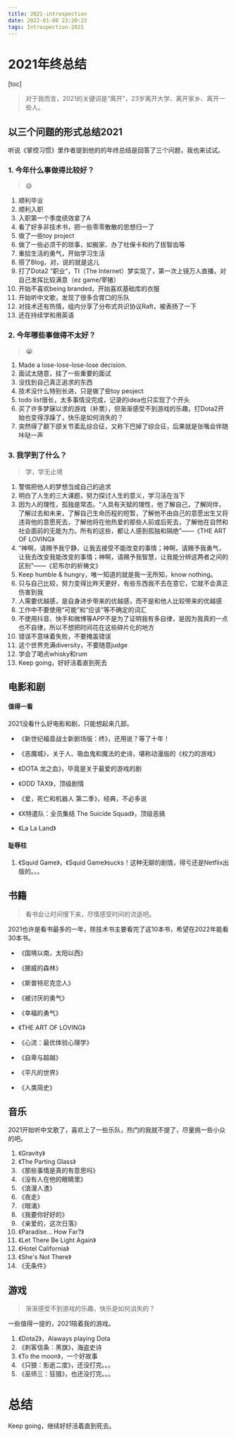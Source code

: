 ```yaml
---
title: 2021-introspection
date: 2022-01-08 23:20:23
tags: Introspection-2021
---
```


# 2021年终总结

[toc]

> 对于我而言，2021的关键词是“离开”，23岁离开大学、离开家乡、离开一些人。

## 以三个问题的形式总结2021

听说《掌控习惯》里作者提到他的的年终总结是回答了三个问题，我也来试试。

### 1. 今年什么事做得比较好？

> 😄

1. 顺利毕业
2. 顺利入职
3. 入职第一个季度绩效拿了A
4. 看了好多非技术书，把一些零零散散的思想归一了
5. 做了一些toy project
6. 做了一些必须干的琐事，如搬家、办了社保卡和约了拔智齿等
7. 重拾生活的勇气，开始学习生活
8. 搭了Blog，对，说的就是这儿
9. 打了Dota2 “职业”，TI（The Internet）梦实现了，第一次上镜万人直播，对自己发挥比较满意（ez game/宰猪）
10. 开始不喜欢being branded，开始喜欢基础库的衣服
11. 开始听中文歌，发现了很多合胃口的乐队
12. 对技术还有热情，组内分享了分布式共识协议Raft，被表扬了一下
13. 还在持续学和用英语

### 2. 今年哪些事做得不太好？

> 😭

1. Made a lose-lose-lose-lose decision. 
2. 面试太随意，挂了一些重要的面试
3. 没找到自己真正追求的东西
4. 技术没什么特别长进，只是做了些toy peoject
5. todo list很长，太多事情没完成，记录的idea也只实现了个开头
6. 买了许多梦寐以求的游戏（补票），但渐渐感受不到游戏的乐趣，打Dota2开始也变得浮躁了，快乐是如何消失的？
7. 突然得了颞下颌关节紊乱综合征，又称下巴掉了综合征，后果就是张嘴会伴随咔哒一声

### 3. 我学到了什么？

> 学，学无止境

1. 警惕把他人的梦想当成自己的追求
2. 明白了人生的三大课题，努力探讨人生的意义，学习活在当下
3. 因为人的理性，孤独是常态。“人具有天赋的理性，他了解自己，了解同伴，了解过去和未来，了解自己生命历程的短暂，了解他不由自己的意愿出生又将违背他的意愿死去，了解他将在他热爱的那些人前或后死去，了解他在自然和社会面前的无能为力。所有的这些，都让人感到孤独和隔绝”——《THE ART OF LOVING》
4. “神啊，请赐予我宁静，让我去接受不能改变的事情；神啊，请赐予我勇气，让我去改变我能改变的事情；神啊，请赐予我智慧，让我能分辨这两者之间的区别”——《尼布尔的祈祷文》
5. Keep humble & hungry，唯一知道的就是我一无所知，know nothing。
6. 只与自己比较，努力变得比昨天更好，有些东西我不去在意它，它就不会真正伤害到我
7. 人需要优越感，是自身进步带来的优越感，而不是和他人比较带来的优越感
8. 工作中不要使用“可能”和“应该”等不确定的词汇
9. 不使用抖音、快手和微博等APP不是为了证明我有多自律，是因为我真的一点也不自律，所以不想把时间花在这些碎片化的地方
10. 错误不意味着失败，不要掩盖错误
11. 这个世界充满diversity，不要随意judge
12. 学会了喝点whisky和rum
13. Keep going，好好活着直到死去



## 电影和剧

#### 值得一看

2021没看什么好电影和剧，只能想起来几部。

- 《新世纪福音战士新剧场版：终》，还用说？等了十年！
- 《恶魔城》，关于人、吸血鬼和魔法的史诗，堪称动漫版的《权力的游戏》
- 《DOTA 龙之血》，毕竟是关于最爱的游戏的剧
- 《ODD TAXI》，顶级剧情
- 《爱，死亡和机器人 第二季》，经典，不必多说
- 《X特遣队：全员集结 The Suicide Squad》，顶级恶搞

- 《La La Land》

#### 耻辱柱

1. 《Squid Game》，《Squid Game》sucks！这种无聊的剧情，得亏还是Netflix出版的。。。

## 书籍

> 看书会让时间慢下来，尽情感受时间的流逝吧。

2021也许是看书最多的一年，除技术书主要看完了这10本书，希望在2022年能看30本书。

- 《国境以南，太阳以西》

- 《挪威的森林》
- 《斯普特尼克恋人》

- 《被讨厌的勇气》
- 《幸福的勇气》
- 《THE ART OF LOVING》
- 《心流：最优体验心理学》
- 《自卑与超越》
- 《平凡的世界》
- 《人类简史》

## 音乐

2021开始听中文歌了，喜欢上了一些乐队，热门的我就不提了，尽量挑一些小众的吧。

1. 《Gravity》
2. 《The Parting Glass》
3. 《那些事情是真的有意思吗》
4. 《没有人在他的眼睛里》
5. 《浪漫人渣》
6. 《夜走》
7. 《暗涌》
8. 《我要你好好的》
9. 《亲爱的，这次日落》
10. 《Paradise... How Far?》
11. 《Let There Be Light Again》
12. 《Hotel California》
13. 《She's Not There》
14. 《无条件》

## 游戏

> 渐渐感受不到游戏的乐趣，快乐是如何消失的？

一些值得一提的，2021陪着我的游戏。

1. 《Dota2》，Alaways playing Dota
2. 《刺客信条：黑旗》，海盗史诗
3. 《To the moon》，一个好故事
4. 《只狼：影逝二度》，还没打完。。。
5. 《巫师三：狂猎》，也还没打完。。。

# 总结

Keep going，继续好好活着直到死去。

